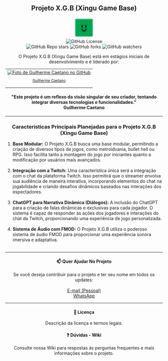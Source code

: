 <h2 align="center">Projeto X.G.B (Xingu Game Base)</h2>

<p align="center">
  <img src="icon.png" width="64" height="64" alt="Ícone do Projeto X.G.B">
  <br>
  <img alt="GitHub License" src="https://img.shields.io/github/license/xinguhe/Gamemaker_Xingu_Game_Base">
  <br>
  <img alt="GitHub Repo stars" src="https://img.shields.io/github/stars/xinguhe/Gamemaker_Xingu_Game_Base">
  <img alt="GitHub forks" src="https://img.shields.io/github/forks/xinguhe/Gamemaker_Xingu_Game_Base">
  <img alt="GitHub watchers" src="https://img.shields.io/github/watchers/xinguhe/Gamemaker_Xingu_Game_Base">
</p>

<p align="center">
  O Projeto X.G.B (Xingu Game Base) está em estágios iniciais de desenvolvimento e é liderado por:
</p>

<table align="center">
  <tr>
    <td align="center">
      <a href="#">
        <img src="https://avatars.githubusercontent.com/u/70610129?v=4" width="100px;" alt="Foto de Guilherme Caetano no GitHub">
        <br>
        <sub>
          <p>Guilherme Caetano</p>
        </sub>
      </a>
    </td>
  </tr>
</table>

<h4 align="center">
  "Este projeto é um reflexo da visão singular de seu criador, tentando integrar diversas tecnologias e funcionalidades."
  <br>
  <strong>Guilherme Caetano</strong>
</h4>

<hr>

<h3 align="center">Características Principais Planejadas para o Projeto X.G.B (Xingu Game Base)</h3>

<p align="justify">
  <ol>
    <li>
      <strong>Base Modular:</strong> O Projeto X.G.B busca uma base modular, permitindo a criação de diversos tipos de jogos, como metroidvania, bullet hell ou RPG. Isso facilita tanto a montagem do jogo
      por iniciantes quanto a modificação por usuários mais avançados.
    </li>
    <br>
    <li>
      <strong>Integração com a Twitch:</strong> Uma característica única será a integração com o chat da plataforma Twitch. Isso permitirá que o streamer envolva sua audiência de maneira interativa,
      incorporando elementos do chat na jogabilidade e criando desafios dinâmicos baseados nas interações dos espectadores.
    </li>
    <br>
    <li>
      <strong>ChatGPT para Narrativa Dinâmica (Diálogos):</strong> A inclusão do ChatGPT para a criação de falas dinâmicas e exclusivas para cada jogador. O sistema é capaz de responder às ações dos
      jogadores e interações do chat da Twitch, proporcionando uma experiência de jogo personalizada.
    </li>
    <br>
    <li>
      <strong>Sistema de Áudio com FMOD:</strong> O Projeto X.G.B utiliza o poderoso sistema de áudio FMOD para proporcionar uma experiência sonora imersiva e adaptativa.
    </li>
    <br>
  </ol>
</p>

<hr>

<h4 align="center">📫 Quer Ajudar No Projeto</h4>

<p align="center">
  Se você deseja contribuir para o projeto e ter seu nome em todos os updates:
  <br><br>
  <a href="mailto:guilhermecaetanno87123@gmail.com">E-mail (Pessoal)</a><br>
  <a href="https://api.whatsapp.com/send/?phone=%2B5534996386599&text=Ol%C3%A1%2C+XinguheProd&type=phone_number&app_absent=0">WhatsApp</a><br>
</p>

<hr>

<h4 align="center" id="licenca">📜 Licença</h4>

<p align="center">
  Descrição da licença e termos legais.
</p>

<h4 align="center" id="wiki">❓ Dúvidas - Wiki</h4>

<p align="center">
  Consulte nossa Wiki para respostas às perguntas frequentes e mais informações sobre o projeto.
</p>
